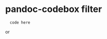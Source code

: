 # pandoc-codebox filter

  ```{lang [#label] [caption="xxx"] [comments="xxx"]}
    code here
  ```

or

  ```lang
  ```
